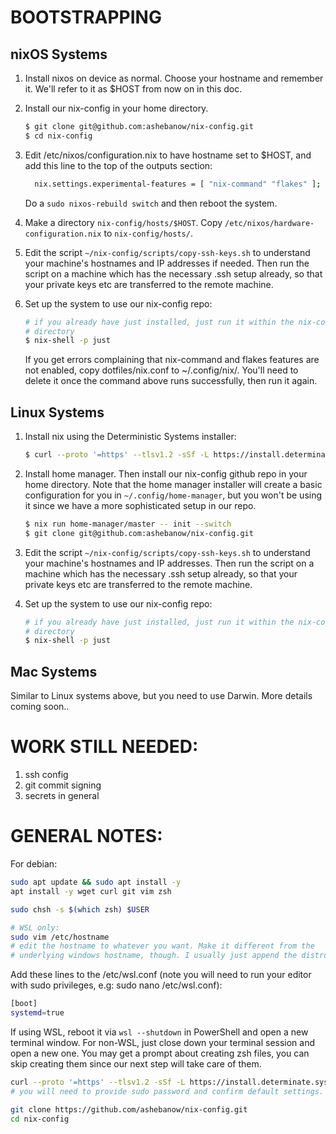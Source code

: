# BOOTSTRAPPING

## nixOS Systems

1. Install nixos on device as normal. Choose your hostname and remember it. We'll refer to it as $HOST from now on in this doc.

2. Install our nix-config in your home directory.

    ```bash
    $ git clone git@github.com:ashebanow/nix-config.git
    $ cd nix-config
    ```

3. Edit /etc/nixos/configuration.nix to have hostname set to $HOST, and add this line to the top of the outputs section:

    ```bash
      nix.settings.experimental-features = [ "nix-command" "flakes" ];
    ```

    Do a ```sudo nixos-rebuild switch``` and then reboot the system.

4. Make a directory ```nix-config/hosts/$HOST```. Copy ```/etc/nixos/hardware-configuration.nix``` to ```nix-config/hosts/```. 

5. Edit the script ```~/nix-config/scripts/copy-ssh-keys.sh``` to understand your machine's hostnames and IP addresses if needed. Then run the script on a machine which has the necessary .ssh setup already, so that your private keys etc are transferred to the remote machine.

6. Set up the system to use our nix-config repo:

    ```bash
    # if you already have just installed, just run it within the nix-config
    # directory
    $ nix-shell -p just
    ```

    If you get errors complaining that nix-command and flakes features are not enabled, copy dotfiles/nix.conf to ~/.config/nix/. You'll need to delete it once the command above runs successfully, then run it again.

## Linux Systems
1. Install nix using the Deterministic Systems installer:

    ```bash
    $ curl --proto '=https' --tlsv1.2 -sSf -L https://install.determinate.systems/nix | sh -s -- install
    ```

2. Install home manager. Then install our nix-config github repo in your home directory. Note that the home manager installer will create a basic configuration for you in ```~/.config/home-manager```, but you won't be using it since we have a more sophisticated setup in our repo.

    ```bash
    $ nix run home-manager/master -- init --switch
    $ git clone git@github.com:ashebanow/nix-config.git
    ```

3. Edit the script ```~/nix-config/scripts/copy-ssh-keys.sh``` to understand your machine's hostnames and IP addresses. Then run the script on a machine which has the necessary .ssh setup already, so that your private keys etc are transferred to the remote machine.

4. Set up the system to use our nix-config repo:

    ```bash
    # if you already have just installed, just run it within the nix-config
    # directory
    $ nix-shell -p just
    ```

## Mac Systems

Similar to Linux systems above, but you need to use Darwin. More details coming soon..

# WORK STILL NEEDED:
1. ssh config
2. git commit signing
3. secrets in general

# GENERAL NOTES:

For debian:

```bash
sudo apt update && sudo apt install -y
apt install -y wget curl git vim zsh

sudo chsh -s $(which zsh) $USER

# WSL only:
sudo vim /etc/hostname
# edit the hostname to whatever you want. Make it different from the
# underlying windows hostname, though. I usually just append the distro name.
```

Add these lines to the /etc/wsl.conf (note you will need to run your editor
with sudo privileges, e.g: sudo nano /etc/wsl.conf):

```bash
[boot]
systemd=true
```

If using WSL, reboot it via ```wsl --shutdown``` in PowerShell and open a new terminal window. For non-WSL, just close down your terminal session and open a new one. You may get a prompt about creating zsh files, you can skip creating them since our next step will take care of them.

```bash
curl --proto '=https' --tlsv1.2 -sSf -L https://install.determinate.systems/nix | sh -s -- install
# you will need to provide sudo password and confirm default settings.

git clone https://github.com/ashebanow/nix-config.git
cd nix-config
```

